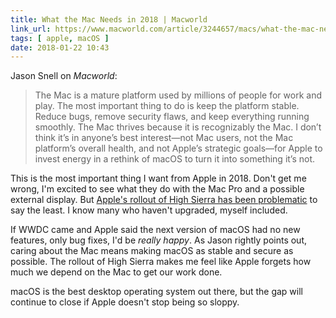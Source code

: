 ```yaml
---
title: What the Mac Needs in 2018 | Macworld
link_url: https://www.macworld.com/article/3244657/macs/what-the-mac-needs-in-2018.html
tags: [ apple, macOS ]
date: 2018-01-22 10:43
---
```

Jason Snell on *Macworld*:

> The Mac is a mature platform used by millions of people for work and play. The most important thing to do is keep the platform stable. Reduce bugs, remove security flaws, and keep everything running smoothly. The Mac thrives because it is recognizably the Mac. I don’t think it’s in anyone’s best interest—not Mac users, not the Mac platform’s overall health, and not Apple’s strategic goals—for Apple to invest energy in a rethink of macOS to turn it into something it’s not.

This is the most important thing I want from Apple in 2018. Don't get me wrong, I'm excited to see what they do with the Mac Pro and a possible external display. But [Apple's rollout of High Sierra has been problematic](https://www.theverge.com/2017/12/2/16727238/apple-macos-ios-software-problems-updates) to say the least. I know many who haven't upgraded, myself included.

If WWDC came and Apple said the next version of macOS had no new features, only bug fixes, I'd be *really happy*. As Jason rightly points out, caring about the Mac means making macOS as stable and secure as possible. The rollout of High Sierra makes me feel like Apple forgets how much we depend on the Mac to get our work done.

macOS is the best desktop operating system out there, but the gap will continue to close if Apple doesn't stop being so sloppy.